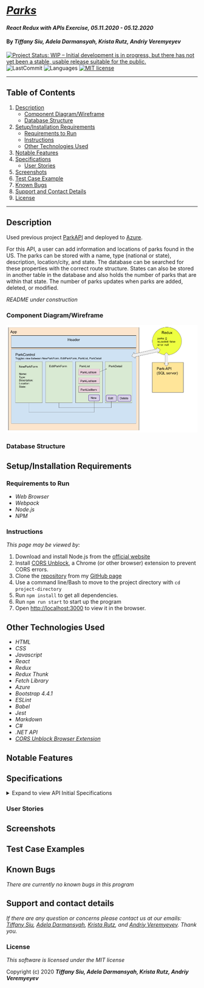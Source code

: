 # _[Parks](https://github.com/ayohana/parks-redux)_

#### _React Redux with APIs Exercise, 05.11.2020 - 05.12.2020_

#### By _**Tiffany Siu, Adela Darmansyah, Krista Rutz, Andriy Veremyeyev**_

<!-- [![Project Status: Inactive – The project has reached a stable, usable state but is no longer being actively developed; support/maintenance will be provided as time allows.](https://www.repostatus.org/badges/latest/inactive.svg)](https://www.repostatus.org/#inactive) -->
<!-- [![Project Status: Active – The project has reached a stable, usable state and is being actively developed.](https://www.repostatus.org/badges/latest/active.svg)](https://www.repostatus.org/#active) -->
[![Project Status: WIP – Initial development is in progress, but there has not yet been a stable, usable release suitable for the public.](https://www.repostatus.org/badges/latest/wip.svg)](https://www.repostatus.org/#wip)
![LastCommit](https://img.shields.io/github/last-commit/ayohana/parks-redux)
![Languages](https://img.shields.io/github/languages/top/ayohana/parks-redux)
[![MIT license](https://img.shields.io/badge/License-MIT-orange.svg)](https://lbesson.mit-license.org/)

---
## Table of Contents
1. [Description](#description)
    - [Component Diagram/Wireframe](#component-diagram/wireframe)
    - [Database Structure](#database-structure)
2. [Setup/Installation Requirements](#setup/installation-requirements)
    - [Requirements to Run](#requirements-to-run)
    - [Instructions](#instructions)
    - [Other Technologies Used](#other-technologies-used)
3. [Notable Features](#notable-features)
4. [Specifications](#specifications)
    - [User Stories](#user-stories)
5. [Screenshots](#screenshots)
6. [Test Case Example](#test-case-example)
7. [Known Bugs](#known-bugs)
8. [Support and Contact Details](#support-and-contact-details)
9. [License](#license)
---
## Description

Used previous project [ParkAPI](https://github.com/TSiu88/ParkAPI) and deployed to [Azure](http://park-info-api.azurewebsites.net/index.html).

For this API, a user can add information and locations of parks found in the US.  The parks can be stored with a name, type (national or state), description, location/city, and state.  The database can be searched for these properties with the correct route structure.  States can also be stored in another table in the database and also holds the number of parks that are within that state.  The number of parks updates when parks are added, deleted, or modified.

_README under construction_
<!-- _Detailed desc w/ purpose/usage, what does, motivation to create, why exists, other info for users/developers to have_ -->

### Component Diagram/Wireframe

<img src="./public/parkapi-componentdiagram.png">

### Database Structure

<!-- <img src="./public/data-structure.png"> -->

## Setup/Installation Requirements

### Requirements to Run
<!-- #### C#
* _.NET Core_
* _ASP.NET Core MVC_
* _MySQL Workbench_
* _MySQL Community Server_
* _Entity Framework_
* _Command Prompt_
* _Web Browser_ -->

* _Web Browser_
* _Webpack_
* _Node.js_
* _NPM_


### Instructions

*This page may be viewed by:*

1. Download and install Node.js from the [official website](https://nodejs.org/en/download/)
2. Install [CORS Unblock](https://chrome.google.com/webstore/detail/cors-unblock/lfhmikememgdcahcdlaciloancbhjino?hl=en), a Chrome (or other browser) extension to prevent CORS errors.
3. Clone the [repository](https://github.com/ayohana/parks-redux.git) from my [GitHub page](https://github.com/TSiu88)
4. Use a command line/Bash to move to the project directory with `cd project-directory`
5. Run `npm install` to get all dependencies. 
6. Run `npm run start` to start up the program 
7. Open [http://localhost:3000](http://localhost:3000) to view it in the browser.

## Other Technologies Used
* _HTML_
* _CSS_
* _Javascript_
* _React_
* _Redux_
* _Redux Thunk_
* _Fetch Library_
* _Azure_
* _Bootstrap 4.4.1_
* _ESLint_
* _Babel_
* _Jest_
* _Markdown_ 
* _C#_
* _.NET API_
* _[CORS Unblock Browser Extension](https://chrome.google.com/webstore/detail/cors-unblock/lfhmikememgdcahcdlaciloancbhjino?hl=en)_

## Notable Features
<!-- _features that make project stand out_ -->

## Specifications

<!-- * _List of features the program should do, from simplest to more complex, handling all possible cases.  Can do as text or put in table, with example input and output -->

<details>
  <summary>Expand to view API Initial Specifications</summary>

| Specification | Input | Output |
| :-------------     | :------------- | :------------- |
| The api displays a home screen with Swagger | Application start | Welcome screen displayed with all possible API calls |
| The api is able to show all parks when GET method is used | GET http://localhost:5000/api/parks | Displays all parks with info |
| The api is able to show all states when GET method is used | GET http://localhost:5000/api/states | Displays all states with info |
| The api is able to show all national or state parks (or other properties) when GET method is used with parameters | GET http://localhost:5000/api/parks?type={national/state} | Displays all national or state parks with info |
| The api is able to show all national or state parks (or other properties) when GET method is used with a general search | GET http://localhost:5000/api/parks/search | Displays all national or state parks with info matching search |
| The api is able to show 3 random parks when GET method | GET http://localhost:5000/api/parks/random | Displays 3 random parks with info |
| The api is able to show all parks for a state when GET method is used with multiple parameters | GET http://localhost:5000/api/parks?state={stateName}&type={national/state} | Displays all state parks for that state with info |
| The api is able to add parks with POST methods | POST http://localhost:5000/api/parks | Adds new park with provided info and increase count of parks for that state |
| The api is able to edit/update existing parks with PUT method | PUT http://localhost:5000/api/{id} | Update existing park with provided info and correct counts of parks for that state |
| The api is able to delete existing parks with DELETE method | DELETE http://localhost:5000/api/{id} | Delete park from database and decrease count of parks for that state |

</details>

<!-- <details>
  <summary>Click to expand to view Specifications</summary>

| Specification | Input | Output |
| :-------------     | :------------- | :------------- |
| The program displays welcome message and menu with prices | Application start | Welcome message and menu displayed |
| The program displays special deals in readable format | Application start | Special deals displayed ("Buy 2, get 1 free" "3 for $5") |
| The program takes input of user that is not an integer, then assume 0 ordered | Bread="aaa", Pastry="" | Bread=0, Pastry=0 |
| The program takes number of loaves of bread and pastries and displays totals | Bread=4, Pastry=4 | Bread=$20, Pastry=$8, Total=$28 |
| If input qualifies for special deals, costs calculated using discounted price | Bread=3, Pastry=3 | Bread=$10, Pastry=$5, Total=$15 |

</details> -->

### User Stories
<!-- <details>
  <summary>Click to expand to view User Stories </summary> -->

<!-- * As a scheduler, I want to be able to organize nurses vacation schedules without much paperwork so that I can be more efficient.
* As a scheduler, I want to see a list of requests with the overlapping dates and the nurses that sent in the requests organized by priority so I can see which staff member should have priority in getting the request approved. -->

<!-- * Give stories for people who will use this project and what they'd want it to do.  Can include customers/end users, programmers that maintain code, etc. Use "As a <job title/type of user/etc>, I want to...<what want program to achieve>... so that I can...<reason>.-->
<!-- </details> -->

## Screenshots

<!-- _Here is a snippet of what the input looks like:_

![Snippet of input fields](img/snippet1.png)

_Here is a preview of what the output looks like:_

![Snippet of output box](img/snippet2.png) -->

<!-- <details>
  <summary>Expand to view More Screenshots </summary>

  ![Snippet of input fields](img/snippet3.png)


</details> -->

<!-- _{Show pictures using ![alt text](image.jpg), show what library does as concisely as possible but don't need to explain how project solves problem from `code`_ -->

## Test Case Examples
<!-- _Tests are done through MSTest and are run from the command line prompt with `dotnet test` from the `ProjectName.Tests` directory. -->
<!-- _Tests are done through Jest and are run from the command line prompt with `npm test`._ -->

<!-- _Some example tests:_

![Snippet of an example test](img/tester1.png)

![Snippet of an example result](img/tester2.png) -->

<!-- _describe and show how to run tests with `code` examples}_ -->

## Known Bugs

_There are currently no known bugs in this program_

## Support and contact details

_If there are any question or concerns please contact us at our emails: [Tiffany Siu](mailto:tsiu88@gmail.com), [Adela Darmansyah](mailto:#), [Krista Rutz](mailto:rutzkri000@gmail.com), and [Andriy Veremyeyev](mailto:#). Thank you._

### License

*This software is licensed under the MIT license*

Copyright (c) 2020 **_Tiffany Siu, Adela Darmansyah, Krista Rutz, Andriy Veremyeyev_**

